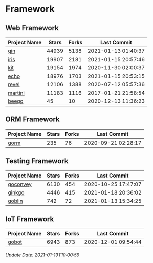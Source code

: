 # Framework

## Web Framework
| Project Name | Stars | Forks | Last Commit |
| ------------ | ----- | ----- | ----------- |
| [gin](https://github.com/gin-gonic/gin) | 44939 | 5138 | 2021-01-13 01:40:37 |
| [iris](https://github.com/kataras/iris) | 19907 | 2181 | 2021-01-15 20:57:46 |
| [kit](https://github.com/go-kit/kit) | 19154 | 1974 | 2020-11-30 02:00:37 |
| [echo](https://github.com/labstack/echo) | 18976 | 1703 | 2021-01-15 20:53:15 |
| [revel](https://github.com/revel/revel) | 12106 | 1388 | 2020-07-12 05:57:36 |
| [martini](https://github.com/go-martini/martini) | 11183 | 1116 | 2017-01-21 21:58:54 |
| [beego](https://github.com/astaxie/beego) | 45 | 10 | 2020-12-13 11:36:23 |

## ORM Framework
| Project Name | Stars | Forks | Last Commit |
| ------------ | ----- | ----- | ----------- |
| [gorm](https://github.com/jinzhu/gorm) | 235 | 76 | 2020-09-21 02:28:17 |

## Testing Framework
| Project Name | Stars | Forks | Last Commit |
| ------------ | ----- | ----- | ----------- |
| [goconvey](https://github.com/smartystreets/goconvey) | 6130 | 454 | 2020-10-25 17:47:07 |
| [ginkgo](https://github.com/onsi/ginkgo) | 4446 | 415 | 2021-01-18 20:36:02 |
| [goblin](https://github.com/franela/goblin) | 742 | 72 | 2021-01-13 15:34:25 |

## IoT Framework
| Project Name | Stars | Forks | Last Commit |
| ------------ | ----- | ----- | ----------- |
| [gobot](https://github.com/hybridgroup/gobot) | 6943 | 873 | 2020-12-01 09:54:44 |

*Update Date: 2021-01-19T10:00:59*